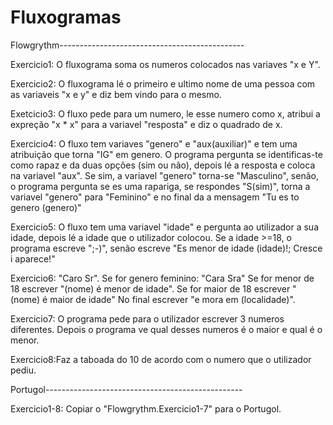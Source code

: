 # Fluxogramas
Flowgrythm----------------------------------------------

Exercicio1: O fluxograma soma os numeros colocados nas variaves "x e Y".

Exercicio2: O fluxograma lé o primeiro e ultimo nome de uma pessoa com as variaveis "x e y" e diz bem vindo para o mesmo.

Exetcicio3: O fluxo pede para um numero, le esse numero como x, atribui a expreção "x * x" para a variavel "resposta" e diz o quadrado de x.

Exercicio4: O fluxo tem variaves "genero" e "aux(auxiliar)" e tem uma atribuição que torna "IG" em genero. O programa pergunta se identificas-te como rapaz e da duas opções (sim ou não), depois lé a resposta e coloca na variavel "aux".
Se sim, a variavel "genero" torna-se "Masculino", senão, o programa pergunta se es uma rapariga, se respondes "S(sim)", torna a variavel "genero" para "Feminino" e no final da a mensagem "Tu es to genero (genero)"

Exercicio5: O fluxo tem uma variavel "idade" e pergunta ao utilizador a sua idade, depois lé a idade que o utilizador colocou.
Se a idade >=18, o programa escreve ";-)", senão escreve "Es menor de idade (idade)!; Cresce i aparece!"

Exercicio6: "Caro Sr". Se for genero feminino: "Cara Sra"
Se for menor de 18 escrever "(nome) é menor de idade". Se for maior de 18 escrever "(nome) é maior de idade"
No final escrever "e mora em (localidade)".

Exercicio7: O programa pede para o utilizador escrever 3 numeros diferentes. Depois o programa ve qual desses numeros é o maior e qual é o menor.

Exercicio8:Faz a taboada do 10 de acordo com o numero que o utilizador pediu.

Portugol-------------------------------------------------

Exercicio1-8: Copiar o "Flowgrythm.Exercicio1-7" para o Portugol.

